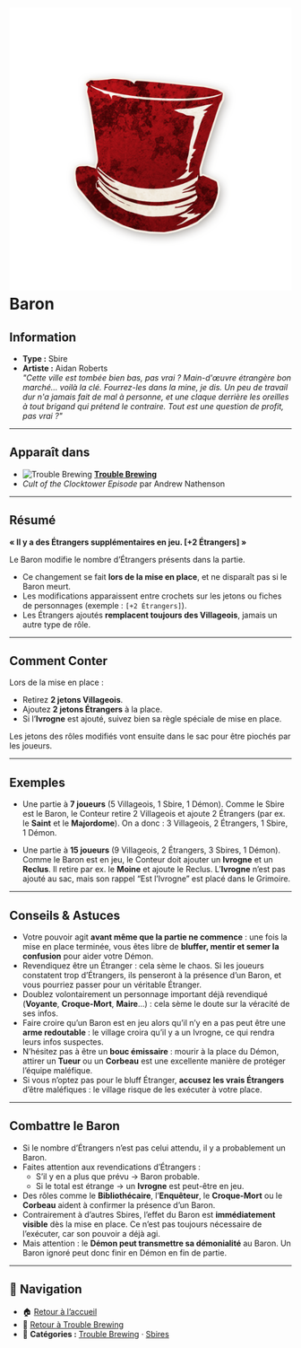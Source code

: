 # ![Baron](../images/Icon_baron.png) Baron

## Information
- **Type :** Sbire  
- **Artiste :** Aidan Roberts  
*"Cette ville est tombée bien bas, pas vrai ? Main-d'œuvre étrangère bon marché… voilà la clé. Fourrez-les dans la mine, je dis. Un peu de travail dur n'a jamais fait de mal à personne, et une claque derrière les oreilles à tout brigand qui prétend le contraire. Tout est une question de profit, pas vrai ?"*

---

## Apparaît dans
- ![Trouble Brewing](../Logo_trouble_brewing.png) [**Trouble Brewing**](../trouble_brewing.md)  
- *Cult of the Clocktower Episode* par Andrew Nathenson  

---

## Résumé
**« Il y a des Étrangers supplémentaires en jeu. [+2 Étrangers] »**

Le Baron modifie le nombre d’Étrangers présents dans la partie.  

- Ce changement se fait **lors de la mise en place**, et ne disparaît pas si le Baron meurt.  
- Les modifications apparaissent entre crochets sur les jetons ou fiches de personnages (exemple : `[+2 Étrangers]`).  
- Les Étrangers ajoutés **remplacent toujours des Villageois**, jamais un autre type de rôle.  

---

## Comment Conter
Lors de la mise en place :  
- Retirez **2 jetons Villageois**.  
- Ajoutez **2 jetons Étrangers** à la place.  
- Si l’**Ivrogne** est ajouté, suivez bien sa règle spéciale de mise en place.  

Les jetons des rôles modifiés vont ensuite dans le sac pour être piochés par les joueurs.  

---

## Exemples
- Une partie à **7 joueurs** (5 Villageois, 1 Sbire, 1 Démon). Comme le Sbire est le Baron, le Conteur retire 2 Villageois et ajoute 2 Étrangers (par ex. le **Saint** et le **Majordome**). On a donc : 3 Villageois, 2 Étrangers, 1 Sbire, 1 Démon.  

- Une partie à **15 joueurs** (9 Villageois, 2 Étrangers, 3 Sbires, 1 Démon). Comme le Baron est en jeu, le Conteur doit ajouter un **Ivrogne** et un **Reclus**. Il retire par ex. le **Moine** et ajoute le Reclus. L’**Ivrogne** n’est pas ajouté au sac, mais son rappel “Est l’Ivrogne” est placé dans le Grimoire.  

---

## Conseils & Astuces
- Votre pouvoir agit **avant même que la partie ne commence** : une fois la mise en place terminée, vous êtes libre de **bluffer, mentir et semer la confusion** pour aider votre Démon.  
- Revendiquez être un Étranger : cela sème le chaos. Si les joueurs constatent trop d’Étrangers, ils penseront à la présence d’un Baron, et vous pourriez passer pour un véritable Étranger.  
- Doublez volontairement un personnage important déjà revendiqué (**Voyante**, **Croque-Mort**, **Maire**…) : cela sème le doute sur la véracité de ses infos.  
- Faire croire qu’un Baron est en jeu alors qu’il n’y en a pas peut être une **arme redoutable** : le village croira qu’il y a un Ivrogne, ce qui rendra leurs infos suspectes.  
- N’hésitez pas à être un **bouc émissaire** : mourir à la place du Démon, attirer un **Tueur** ou un **Corbeau** est une excellente manière de protéger l’équipe maléfique.  
- Si vous n’optez pas pour le bluff Étranger, **accusez les vrais Étrangers** d’être maléfiques : le village risque de les exécuter à votre place.  

---

## Combattre le Baron
- Si le nombre d’Étrangers n’est pas celui attendu, il y a probablement un Baron.  
- Faites attention aux revendications d’Étrangers :  
  - S’il y en a plus que prévu → Baron probable.  
  - Si le total est étrange → un **Ivrogne** est peut-être en jeu.  
- Des rôles comme le **Bibliothécaire**, l’**Enquêteur**, le **Croque-Mort** ou le **Corbeau** aident à confirmer la présence d’un Baron.  
- Contrairement à d’autres Sbires, l’effet du Baron est **immédiatement visible** dès la mise en place. Ce n’est pas toujours nécessaire de l’exécuter, car son pouvoir a déjà agi.  
- Mais attention : le **Démon peut transmettre sa démonialité** au Baron. Un Baron ignoré peut donc finir en Démon en fin de partie.  

---

## 📂 Navigation
- 🏠 [Retour à l’accueil](/botc-fr-bambi/)  
- 🍺 [Retour à Trouble Brewing](../trouble_brewing.md)  
- 📂 **Catégories :** [Trouble Brewing](../trouble_brewing.md) · [Sbires](../minions.md)  
